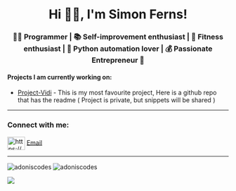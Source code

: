 <h1 align="center">Hi 🙋‍♂️, I'm Simon Ferns!</h1>
<h3 align="center">👨‍💻 Programmer | 📚 Self-improvement enthusiast | 💪 Fitness enthusiast | 🐍 Python automation lover | 💰 Passionate Entrepreneur 💼</h3>

#### Projects I am currently working on:
- [Project-Vidi](https://github.com/AdonisCodes/Project-Vidi) - This is my most favourite project, Here is a github repo that has the readme ( Project is private, but snippets will be shared )

---

<h3 align="left">Connect with me:</h3>
<a href="https://www.youtube.com/channel/uc8zhsw4thgvavsirspthksw" target="blank"><img align="center" src="https://raw.githubusercontent.com/rahuldkjain/github-profile-readme-generator/master/src/images/icons/Social/youtube.svg" alt="https://www.youtube.com/channel/uc8zhsw4thgvavsirspthksw" height="30" width="40" /></a>
<a href="mailto:business@simonferns.com">Email</a>

---

<img align="center" src="https://github-readme-streak-stats.herokuapp.com/?user=adoniscodes&" alt="adoniscodes" style="margin-left: auto;"/>
<img align="center" src="https://visitcount.itsvg.in/api?id=AdonisCodes&label=Wanderers&color=6&pretty=true&" alt="adoniscodes" style="margin-left: auto;"/>

<img src="https://wakatime.com/share/@018b7a1b-507e-4423-8ea1-a1ca86e046a1/6c301623-d08f-4190-921d-59d26eeb6d73.svg"></img>

